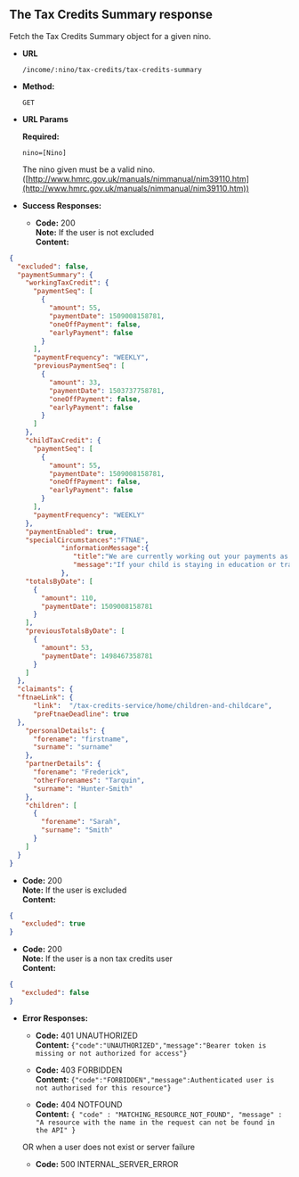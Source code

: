 The Tax Credits Summary response
----
  Fetch the Tax Credits Summary object for a given nino.
  
* **URL**

  `/income/:nino/tax-credits/tax-credits-summary`

* **Method:**
  
  `GET`
  
*  **URL Params**

   **Required:**
 
   `nino=[Nino]`
   
   The nino given must be a valid nino. ([http://www.hmrc.gov.uk/manuals/nimmanual/nim39110.htm](http://www.hmrc.gov.uk/manuals/nimmanual/nim39110.htm))

* **Success Responses:**

  * **Code:** 200 <br />
    **Note:** If the user is not excluded <br />
    **Content:**

```json
{ 
  "excluded": false,
  "paymentSummary": {
    "workingTaxCredit": {
      "paymentSeq": [
        {
          "amount": 55,
          "paymentDate": 1509008158781,
          "oneOffPayment": false,
          "earlyPayment": false
        }
      ],
      "paymentFrequency": "WEEKLY",
      "previousPaymentSeq": [
        {
          "amount": 33,
          "paymentDate": 1503737758781,
          "oneOffPayment": false,
          "earlyPayment": false
        }
      ]
    },
    "childTaxCredit": {
      "paymentSeq": [
        {
          "amount": 55,
          "paymentDate": 1509008158781,
          "oneOffPayment": false,
          "earlyPayment": false
        }
      ],
      "paymentFrequency": "WEEKLY"
    },
    "paymentEnabled": true,
    "specialCircumstances":"FTNAE",
             "informationMessage":{
                "title":"We are currently working out your payments as your child is changing their education or training. This should be done by 7 September CY.",
                "message":"If your child is staying in education or training, you should update their details."
             },
    "totalsByDate": [
      {
        "amount": 110,
        "paymentDate": 1509008158781
      }
    ],
    "previousTotalsByDate": [
      {
        "amount": 53,
        "paymentDate": 1498467358781
      }
    ]
  },
  "claimants": {
  "ftnaeLink": {
      "link":  "/tax-credits-service/home/children-and-childcare",
      "preFtnaeDeadline": true
  },
    "personalDetails": {
      "forename": "firstname",
      "surname": "surname"
    },
    "partnerDetails": {
      "forename": "Frederick",
      "otherForenames": "Tarquin",
      "surname": "Hunter-Smith"
    },
    "children": [
      {
        "forename": "Sarah",
        "surname": "Smith"
      }
    ]
  }
}
```

  * **Code:** 200 <br />
    **Note:** If the user is excluded <br />
    **Content:**
    
```json
{
   "excluded": true
}
```

  * **Code:** 200 <br />
    **Note:** If the user is a non tax credits user <br />
    **Content:**
    
```json
{
   "excluded": false
}
```
 
* **Error Responses:**

  * **Code:** 401 UNAUTHORIZED <br/>
    **Content:** `{"code":"UNAUTHORIZED","message":"Bearer token is missing or not authorized for access"}`

  * **Code:** 403 FORBIDDEN <br/>
    **Content:** `{"code":"FORBIDDEN","message":Authenticated user is not authorised for this resource"}`

  * **Code:** 404 NOTFOUND <br/>
    **Content:** `{ "code" : "MATCHING_RESOURCE_NOT_FOUND", "message" : "A resource with the name in the request can not be found in the API" }`

  OR when a user does not exist or server failure

  * **Code:** 500 INTERNAL_SERVER_ERROR <br/>



